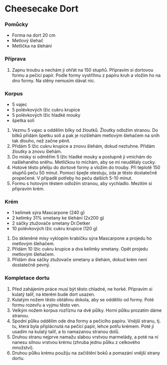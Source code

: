 # Cheesecake Dort

### Pomůcky

- Forma na dort 20 cm
- Metlový šlehač
- Metlička na šlehání

### Příprava

1. Zapnu troubu a nechám ji ohřát na 150 stupňů. Připravím si dortovou formu a pečicí papír. Podle formy vystřihnu z papíru kruh a vložím ho na dno formy. Na stěny nemusím dávat nic.

### Korpus

- 5 vajec
- 5 polévkových lžic cukru krupice
- 5 polévkových lžic hladké mouky
- špetka soli

1. Vezmu 5 vajec a oddělím bílky od žloutků. Žloutky odložím stranou. Do bílků přidám špetku soli a pak je rozšlehám metlovým šlehačem na sníh tak dlouho, než začne pěnit.
2. Přidám 5 lžic cukru krupice a znovu šlehám, dokud neztuhne. Přidám žloutky a znovu šlehám.
3. Do misky si odměřím 5 lžic hladké mouky a postupně ji vmíchám do našlehaného sněhu. Metličkou to míchám, aby se mi neudělaly cucky.
4. Hotové těsto přeliju do dortové formy a vložím do trouby. Při teplotě 150 stupňů peču 50 minut. Pomocí špejle otestuju, zda je těsto dostatečně propečené. V případě potřeby ho peču dalších 5-10 minut.
5. Formu s hotovým těstem odložím stranou, aby vychladlo. Mezitím si připravím krém.

### Krém

- 1 kelímek sýra Mascarpone (240 g)
- 2 kelímky 31% smetany ke šlehání (2x200 g)
- 2 sáčky ztužovače smetany Dr.Oetker
- 10 polévkových lžic cukru krupice (120 g)

1. Do skleněné mísy vyklopím krabičku sýra Mascarpone a projedu ho metlovým šlehačem.
2. Přidám 10 lžic cukru krupice a dva kelímky smetany. Opět projedu metlovým šlehačem.
3. Přidám dva sáčky ztužovače smetany a šlehám, dokud krém není dostatečně pevný.

### Kompletace dortu

1. Před zahájením práce musí být těsto chladné, ne horké. Připravím si kulatý talíř, na kterém bude dort usazen.
2. Kulatým nožem těsto obtáhnu dokola, aby se oddělilo od formy. Poté formu rozevřu a vyjmu těsto ven.
3. Velkým nožem korpus rozříznu na dvě půlky. Horní půlku prozatím dáme stranou.
4. Spodní půlku oddělím ode dna formy a pečicího papíru. Vnější stranu, tj. tu, která byla připlácnutá na pečicí papír, lehce potřu krémem. Poté ji usadím na kulatý talíř, a to namazanou stranou dolů.
5. Druhou stranu nejprve namažu slabou vrstvou marmelády, a poté na ni nanesu silnou vrstvou krému (zhruba jednu půlku z celkového množství).
6. Druhou půlku krému použiju na začištění boků a pomazání vnější strany dortu.
